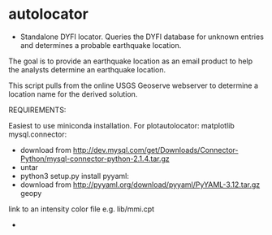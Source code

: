 # autolocator
* Standalone DYFI locator. Queries the DYFI database for unknown entries and determines a probable earthquake location.

The goal is to provide an earthquake location as an email product to help the analysts determine an earthquake location.

This script pulls from the online USGS Geoserve webserver to determine a location name for the derived solution.

REQUIREMENTS:

Easiest to use miniconda installation.
For plotautolocator:
matplotlib
mysql.connector:
  - download from http://dev.mysql.com/get/Downloads/Connector-Python/mysql-connector-python-2.1.4.tar.gz
  - untar
  - python3 setup.py install
pyyaml:
  - download from http://pyyaml.org/download/pyyaml/PyYAML-3.12.tar.gz
geopy

link to an intensity color file e.g. lib/mmi.cpt

-  
